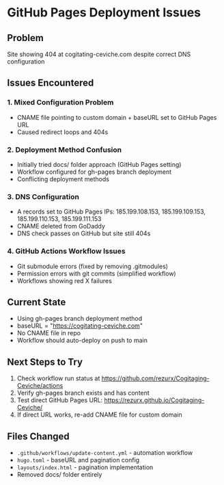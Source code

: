 # GitHub Pages Deployment Issues

## Problem
Site showing 404 at cogitating-ceviche.com despite correct DNS configuration

## Issues Encountered

### 1. Mixed Configuration Problem
- CNAME file pointing to custom domain + baseURL set to GitHub Pages URL
- Caused redirect loops and 404s

### 2. Deployment Method Confusion  
- Initially tried docs/ folder approach (GitHub Pages setting)
- Workflow configured for gh-pages branch deployment
- Conflicting deployment methods

### 3. DNS Configuration
- A records set to GitHub Pages IPs: 185.199.108.153, 185.199.109.153, 185.199.110.153, 185.199.111.153
- CNAME deleted from GoDaddy
- DNS check passes on GitHub but site still 404s

### 4. GitHub Actions Workflow Issues
- Git submodule errors (fixed by removing .gitmodules)
- Permission errors with git commits (simplified workflow)
- Workflows showing red X failures

## Current State
- Using gh-pages branch deployment method
- baseURL = "https://cogitating-ceviche.com" 
- No CNAME file in repo
- Workflow should auto-deploy on push to main

## Next Steps to Try
1. Check workflow run status at https://github.com/rezurx/Cogitaging-Ceviche/actions
2. Verify gh-pages branch exists and has content
3. Test direct GitHub Pages URL: https://rezurx.github.io/Cogitaging-Ceviche/
4. If direct URL works, re-add CNAME file for custom domain

## Files Changed
- `.github/workflows/update-content.yml` - automation workflow
- `hugo.toml` - baseURL and pagination config
- `layouts/index.html` - pagination implementation
- Removed docs/ folder entirely